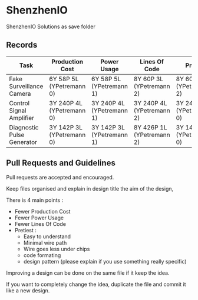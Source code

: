 # ShenzhenIO
ShenzhenIO Solutions as save folder

## Records

Task | Production Cost | Power Usage | Lines Of Code | Pretty
---- | --------------- | ----------- | ------------- | ------
Fake Surveillance Camera | 6Y 58P 5L (YPetremann 0) | 6Y 58P 5L (YPetremann 1) | 8Y 60P 3L (YPetremann 2)  | 8Y 60P 3L (YPetremann 2)
Control Signal Amplifier | 3Y 240P 4L (YPetremann 0) | 3Y 240P 4L (YPetremann 1) | 3Y 240P 4L (YPetremann 2) | 3Y 240P 4L (YPetremann 0)
Diagnostic Pulse Generator | 3Y 142P 3L (YPetremann 0) | 3Y 142P 3L (YPetremann 1) | 8Y 426P 1L (YPetremann 2) | 3Y 142P 3L (YPetremann 0)


## Pull Requests and Guidelines

Pull requests are accepted and encouraged.

Keep files organised and explain in design title the aim of the design, 

There is 4 main points :
 * Fewer Production Cost
 * Fewer Power Usage
 * Fewer Lines Of Code
 * Pretiest :
   * Easy to understand
   * Minimal wire path
   * Wire goes less under chips
   * code formating
   * design pattern (please explain if you use something really specific)
 
Improving a design can be done on the same file if it keep the idea.

If you want to completely change the idea, duplicate the file and commit it like a new design.
